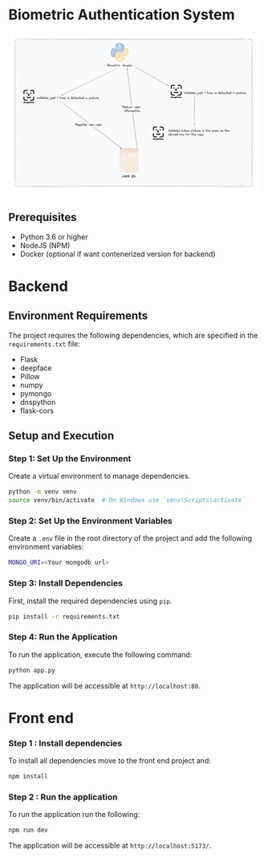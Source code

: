 # Biometric Authentication System

![Alt text](./diagram.png)

## Prerequisites

- Python 3.6 or higher
- NodeJS (NPM)
- Docker (optional if want contenerized version for backend)

# Backend

## Environment Requirements

The project requires the following dependencies, which are specified in the `requirements.txt` file:

- Flask
- deepface
- Pillow
- numpy
- pymongo
- dnspython
- flask-cors

## Setup and Execution

### Step 1: Set Up the Environment

Create a virtual environment to manage dependencies.

```sh
python -m venv venv
source venv/bin/activate  # On Windows use `venv\Scripts\activate`
```

### Step 2: Set Up the Environment Variables

Create a `.env` file in the root directory of the project and add the following environment variables:

```sh
MONGO_URI=<Your mongodb url>
```

### Step 3: Install Dependencies

First, install the required dependencies using `pip`.

```sh
pip install -r requirements.txt
```

### Step 4: Run the Application

To run the application, execute the following command:

```sh
python app.py
```

The application will be accessible at `http://localhost:80`.

# Front end

### Step 1 : Install dependencies

To install all dependencies move to the front end project and:

```sh
npm install
```

### Step 2 : Run the application

To run the application run the following:

```sh
npm run dev
```

The application will be accessible at `http://localhost:5173/`.
